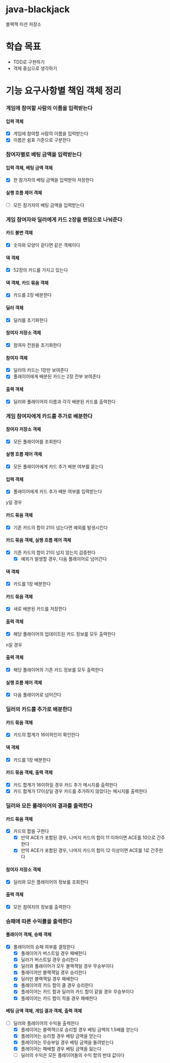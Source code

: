 # java-blackjack
블랙잭 미션 저장소

# 학습 목표
- TDD로 구현하기
- 객체 중심으로 생각하기

# 기능 요구사항별 책임 객체 정리

### 게임에 참여할 사람의 이름을 입력받는다
#### 입력 객체
- [X] 게임에 참여할 사람의 이름을 입력받는다
- [X] 이름은 쉼표 기준으로 구분한다

### 참여자별로 베팅 금액을 입력받는다
#### 입력 객체, 베팅 금액 객체
- [X] 한 참가자의 베팅 금액을 입력받아 저장한다
#### 실행 흐름 제어 객체
- [ ] 모든 참가자의 베팅 금액을 입력받는다

### 게임 참여자와 딜러에게 카드 2장을 랜덤으로 나눠준다
#### 카드 불변 객체
- [X] 숫자와 모양이 같다면 같은 객체이다
#### 덱 객체
- [X] 52장의 카드를 가지고 있는다
#### 덱 객체, 카드 묶음 객체
- [X] 카드를 2장 배분한다
#### 딜러 객체
- [X] 딜러를 초기화한다
#### 참여자 저장소 객체
- [X] 참여자 전원을 초기화한다
#### 참여자 객체
- [X] 딜러의 카드는 1장만 보여준다
- [X] 풀래이어에게 배분된 카드는 2장 전부 보여준다

#### 출력 객체
- [X] 딜러와 풀래이어의 이름과 각각 배분된 카드를 출력한다

### 게임 참여자에게 카드를 추가로 배분한다
#### 참여자 저장소 객체
- [X] 모든 풀래이어를 조회한다
#### 실행 흐름 제어 객체
- [X] 모든 풀래이어에게 카드 추가 배분 여부를 묻는다
#### 입력 객체
- [X] 풀래이어에게 카드 추가 배분 여부를 입력받는다

y일 경우
#### 카드 묶음 객체
- [X] 기존 카드의 합이 21이 넘는다면 예외를 발생시킨다

#### 카드 묶음 객체, 실행 흐름 제어 객체
- [X] 기존 카드의 합이 21이 넘지 않는지 검증한다
  - [X] 예외가 발생할 경우, 다음 풀래이어로 넘어간다

#### 덱 객체
- [X] 카드를 1장 배분한다

#### 카드 묶음 객체
- [X] 새로 배분된 카드를 저장한다

#### 출력 객체
- [X] 해당 풀래이어의 업데이트된 카드 정보를 모두 출력한다

n일 경우
#### 출력 객체
- [X] 해당 풀래이어의 기존 카드 정보를 모두 출력한다

#### 실행 흐름 제어 객체
- [X] 다음 풀래이어로 넘어간다

### 딜러의 카드를 추가로 배분한다
#### 카드 묶음 객체
- [X] 카드의 합계가 16이하인지 확인한다

#### 덱 객체
- [X] 카드를 1장 배분한다

#### 카드 묶음 객체, 출력 객체
- [X] 카드 합계가 16이하일 경우 카드 추가 메시지를 출력한다
- [X] 카드 합계가 17이상일 경우 카드를 추가하지 않았다는 메시지를 출력한다

### 딜러와 모든 풀래이어의 결과를 출력한다
#### 카드 묶음 객체
- [X] 카드의 합을 구한다
  - [X] 만약 ACE가 포함된 경우, 나머지 카드의 합이 11 이하이면 ACE를 10으로 간주한다
  - [X] 만약 ACE가 포함된 경우, 나머지 카드의 합이 12 이상이면 ACE를 1로 간주한다 

#### 참여자 저장소 객체
- [X] 딜러와 모든 플레이어의 정보를 조회한다

#### 출력 객체
- [X] 모든 참여자의 정보를 출력한다

### 승패에 따른 수익률을 출력한다
#### 풀래이어 객체, 승패 객체
- [X] 풀래이어의 승패 여부를 결정한다
  - [X] 풀래이어가 버스트일 경우 패배한다
  - [X] 딜러가 버스트일 경우 승리한다
  - [X] 딜러와 풀래이어가 모두 블랙잭일 경우 무승부이다
  - [X] 풀래이어만 블랙잭일 경우 승리한다
  - [X] 딜러만 블랙잭일 경우 패배한다
  - [X] 풀래이어의 카드 합이 클 경우 승리한다
  - [X] 플레이어는 카드 합과 딜러의 카드 합이 같을 경우 무승부이다
  - [X] 플레이어는 카드 합이 작을 경우 패배한다

#### 베팅 금액 객체, 게임 결과 객체, 출력 객체
- [ ] 딜러와 플레이어의 수익을 출력한다
  - [X] 플레이어는 블랙잭으로 승리할 경우 베팅 금액의 1.5배를 얻는다
  - [X] 플레이어는 승리할 경우 베팅 금액을 얻는다
  - [X] 플레이어는 무승부일 경우 베팅 금액을 돌려받는다
  - [X] 플레이어는 패배할 경우 베팅 금액을 잃는다
  - [ ] 딜러의 수익은 모든 플레이어들의 수익 합의 반대 값이다
